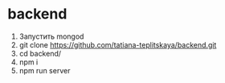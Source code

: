 # backend
1. Запустить mongod
2. git clone https://github.com/tatiana-teplitskaya/backend.git
3. cd backend/
4. npm i
5. npm run server

